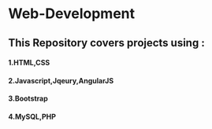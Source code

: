 # Web-Development
## This Repository covers projects using :

#### 1.HTML,CSS
#### 2.Javascript,Jqeury,AngularJS
#### 3.Bootstrap
#### 4.MySQL,PHP
